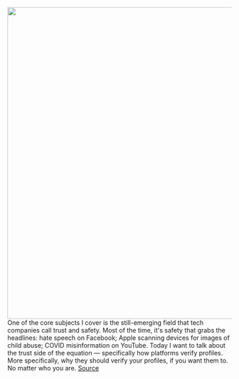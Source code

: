 <img src='https://cdn.vox-cdn.com/thumbor/ZgWLc8z1lWUJ2HDkYgruI18cHvI=/0x0:2040x1360/1200x675/filters:focal(857x517:1183x843)/cdn.vox-cdn.com/uploads/chorus_image/image/69746337/acastro_180822_1777_tinder_0001.0.0.jpg' width='700px' /><br/>
One of the core subjects I cover is the still-emerging field that tech companies call trust and safety. Most of the time, it's safety that grabs the headlines: hate speech on Facebook; Apple scanning devices for images of child abuse; COVID misinformation on YouTube. Today I want to talk about the trust side of the equation — specifically how platforms verify profiles. More specifically, why they should verify your profiles, if you want them to. No matter who you are.
<a href='https://www.theverge.com/22631996/what-twitter-should-copy-from-tinder-verification-system-checkmark'> Source <a/>